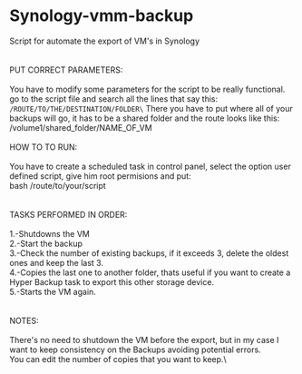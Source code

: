 # Synology-vmm-backup
Script for automate the export of VM's in Synology\
\
\
PUT CORRECT PARAMETERS:\
\
You have to modify some parameters for the script to be really functional.  go to the script file and search all the lines that say this: `/ROUTE/TO/THE/DESTINATION/FOLDER\`
There you have to put where all of your backups will go, it has to be a shared folder and the route looks like this: /volume1/shared_folder/NAME_OF_VM
\
\
HOW TO TO RUN:\
\
You have to create a scheduled task in control panel, select the option user defined script, give him root permisions and put: \
bash /route/to/your/script\
\
\
TASKS PERFORMED IN ORDER:\
\
1.-Shutdowns the VM\
2.-Start the backup\
3.-Check the number of existing backups, if it exceeds 3, delete the oldest ones and keep the last 3.\
4.-Copies the last one to another folder, thats useful if you want to create a Hyper Backup task to export this other storage device.\
5.-Starts the VM again.\
\
\
NOTES:\
\
There's no need to shutdown the VM before the export, but in my case I want to keep consistency on the Backups avoiding potential errors.\
You can edit the number of copies that you want to keep.\

